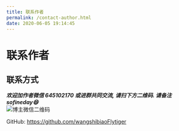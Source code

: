 ```yaml
---
title: 联系作者
permalink: /contact-author.html
date: 2020-06-05 19:14:45
---
```


# 联系作者

## 联系方式

_**欢迎加作者微信 645102170 或进群共同交流, 请扫下方二维码. 请备注 sofineday:smile:**_  
![博主微信二维码](https://i.loli.net/2020/07/16/5X1HohKICW7knlL.jpg)

GitHub: https://github.com/wangshibiaoFlytiger
